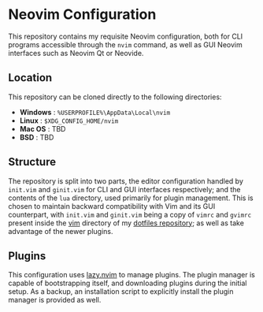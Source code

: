 # Neovim Configuration
This repository contains my requisite Neovim configuration, both for CLI
programs accessible through the `nvim` command, as well as GUI Neovim
interfaces such as Neovim Qt or Neovide.

## Location
This repository can be cloned directly to the following directories:
- **Windows** : `%USERPROFILE%\AppData\Local\nvim`
- **Linux**   : `$XDG_CONFIG_HOME/nvim`
- **Mac OS**  : TBD
- **BSD**     : TBD

## Structure
The repository is split into two parts, the editor configuration handled by
`init.vim` and `ginit.vim` for CLI and GUI interfaces respectively; and the
contents of the `lua` directory, used primarily for plugin management. This is
chosen to maintain backward compatibility with Vim and its GUI counterpart,
with `init.vim` and `ginit.vim` being a copy of `vimrc` and `gvimrc` present
inside the [vim][vim] directory of my [dotfiles repository][dotfiles]; as well
as take advantage of the newer plugins.

## Plugins
This configuration uses [lazy.nvim][lazy] to manage plugins. The plugin manager
is capable of bootstrapping itself, and downloading plugins during the initial
setup. As a backup, an installation script to explicitly install the plugin
manager is provided as well.

[vim]: https://github.com/pratikmullick/dotfiles/tree/master/vim
[dotfiles]: https://github.com/pratikmullick/dotfiles
[lazy]: https://github.com/folke/lazy.nvim
